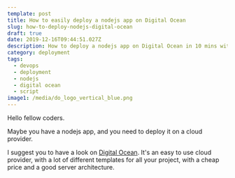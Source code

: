 ```yaml
---
template: post
title: How to easily deploy a nodejs app on Digital Ocean
slug: how-to-deploy-nodejs-digital-ocean
draft: true
date: 2019-12-16T09:44:51.027Z
description: How to deploy a nodejs app on Digital Ocean in 10 mins with a basic script.
category: deployment
tags:
  - devops
  - deployment
  - nodejs
  - digital ocean
  - script
image1: /media/do_logo_vertical_blue.png
---
```

Hello fellow coders.

Maybe you have a nodejs app, and you need to deploy it on a cloud provider.

I suggest you to have a look on [Digital Ocean](https://digitalocean.com). It's an easy to use cloud provider, with a lot of different templates for all your project, with a cheap price and a good server architecture.
